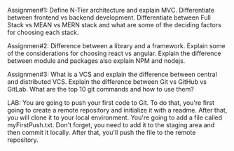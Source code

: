 Assignmen#1: 
Define N-Tier architecture and explain MVC.
Differentiate between frontend vs backend development.
Differentiate between Full Stack vs MEAN vs MERN stack and what are some of the deciding factors for choosing each stack.

Assignmen#2: 
Difference between a library and a framework.
Explain some of the considerations for choosing react vs angular.
Explain the difference between module and packages also explain NPM and nodejs.

Assignmen#3: 
What is a VCS and explain the difference between central and distributed VCS.
Explain the difference between Git vs GitHub vs GitLab.
What are the top 10 git commands and how to use them?

LAB:
You are going to push your first code to Git. 
To do that, you're first going to create a remote repository 
and initialize it with a readme. 
After that, you will clone it to your local environment. 
You're going to add a file called myFirstPush.txt. 
Don't forget, you need to add it to the staging area 
and then commit it locally. After that, 
you'll push the file to the remote repository.
